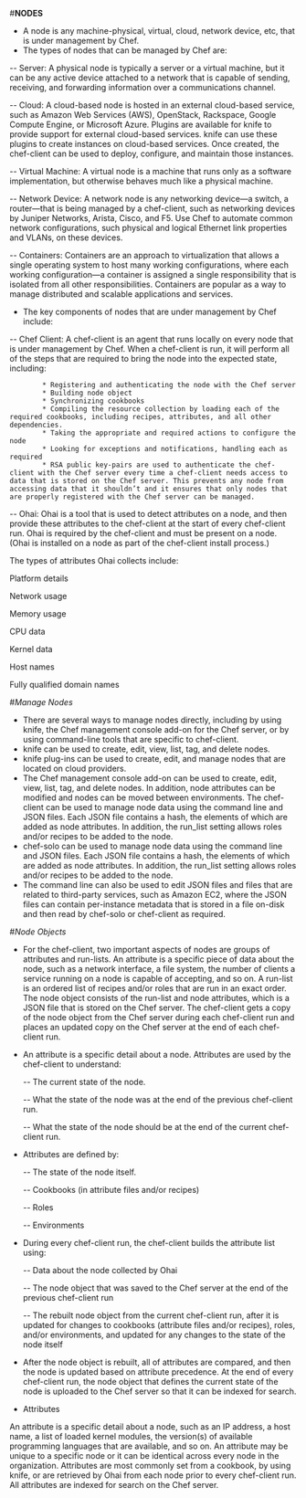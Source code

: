 #**NODES**

- A node is any machine-physical, virtual, cloud, network device, etc, that is under management by Chef.
- The types of nodes that can be managed by Chef are:

-- Server: A physical node is typically a server or a virtual machine, but it can be any active device attached to a network that is capable of sending, receiving, and forwarding information over a communications channel.

-- Cloud: A cloud-based node is hosted in an external cloud-based service, such as Amazon Web Services (AWS), OpenStack, Rackspace, Google Compute Engine, or Microsoft Azure. Plugins are available for knife to provide support for external cloud-based services. knife can use these plugins to create instances on cloud-based services. Once created, the chef-client can be used to deploy, configure, and maintain those instances.

-- Virtual Machine: A virtual node is a machine that runs only as a software implementation, but otherwise behaves much like a physical machine.

-- Network Device: A network node is any networking device—a switch, a router—that is being managed by a chef-client, such as networking devices by Juniper Networks, Arista, Cisco, and F5. Use Chef to automate common network configurations, such physical and logical Ethernet link properties and VLANs, on these devices.

-- Containers: Containers are an approach to virtualization that allows a single operating system to host many working configurations, where each working configuration—a container is assigned a single responsibility that is isolated from all other responsibilities. Containers are popular as a way to manage distributed and scalable applications and services.

- The key components of nodes that are under management by Chef include:

-- Chef Client: A chef-client is an agent that runs locally on every node that is under management by Chef. When a chef-client is run, it will perform all of the steps that are required to bring the node into the expected state, including:
         
            * Registering and authenticating the node with the Chef server
            * Building node object
            * Synchronizing cookbooks
            * Compiling the resource collection by loading each of the required cookbooks, including recipes, attributes, and all other dependencies.
            * Taking the appropriate and required actions to configure the node
            * Looking for exceptions and notifications, handling each as required
            * RSA public key-pairs are used to authenticate the chef-client with the Chef server every time a chef-client needs access to data that is stored on the Chef server. This prevents any node from accessing data that it shouldn’t and it ensures that only nodes that are properly registered with the Chef server can be managed.

-- Ohai: Ohai is a tool that is used to detect attributes on a node, and then provide these attributes to the chef-client at the start of every chef-client run. Ohai is required by the chef-client and must be present on a node. (Ohai is installed on a node as part of the chef-client install process.)

The types of attributes Ohai collects include:
 
 Platform details
 
 Network usage
 
 Memory usage
 
 CPU data
 
 Kernel data
 
 Host names
 
 Fully qualified domain names

#*Manage Nodes*

- There are several ways to manage nodes directly, including by using knife, the Chef management console add-on for the Chef server, or by using command-line tools that are specific to chef-client.
- knife can be used to create, edit, view, list, tag, and delete nodes.
- knife plug-ins can be used to create, edit, and manage nodes that are located on cloud providers.
- The Chef management console add-on can be used to create, edit, view, list, tag, and delete nodes. In addition, node attributes can be modified and nodes can be moved between environments.
The chef-client can be used to manage node data using the command line and JSON files. Each JSON file contains a hash, the elements of which are added as node attributes. In addition, the run_list setting allows roles and/or recipes to be added to the node.
- chef-solo can be used to manage node data using the command line and JSON files. Each JSON file contains a hash, the elements of which are added as node attributes. In addition, the run_list setting allows roles and/or recipes to be added to the node.
- The command line can also be used to edit JSON files and files that are related to third-party services, such as Amazon EC2, where the JSON files can contain per-instance metadata that is stored in a file on-disk and then read by chef-solo or chef-client as required.

#*Node Objects*
- For the chef-client, two important aspects of nodes are groups of attributes and run-lists. An attribute is a specific piece of data about the node, such as a network interface, a file system, the number of clients a service running on a node is capable of accepting, and so on. A run-list is an ordered list of recipes and/or roles that are run in an exact order. The node object consists of the run-list and node attributes, which is a JSON file that is stored on the Chef server. The chef-client gets a copy of the node object from the Chef server during each chef-client run and places an updated copy on the Chef server at the end of each chef-client run.
- An attribute is a specific detail about a node. Attributes are used by the chef-client to understand:

     -- The current state of the node.
     
     -- What the state of the node was at the end of the previous chef-client run.
     
     -- What the state of the node should be at the end of the current chef-client run.

- Attributes are defined by:

     -- The state of the node itself.
     
     -- Cookbooks (in attribute files and/or recipes)
     
     -- Roles
     
     -- Environments
 
- During every chef-client run, the chef-client builds the attribute list using:
 
     --  Data about the node collected by Ohai
     
     -- The node object that was saved to the Chef server at the end of the previous chef-client run
     
     -- The rebuilt node object from the current chef-client run, after it is updated for changes to cookbooks (attribute            files and/or recipes), roles, and/or environments, and updated for any changes to the state of the node itself

- After the node object is rebuilt, all of attributes are compared, and then the node is updated based on attribute precedence. At the end of every chef-client run, the node object that defines the current state of the node is uploaded to the Chef server so that it can be indexed for search.

- Attributes

 An attribute is a specific detail about a node, such as an IP address, a host name, a list of loaded kernel modules, the version(s) of available programming languages that are available, and so on. 
 An attribute may be unique to a specific node or it can be identical across every node in the organization. Attributes are most commonly set from a cookbook, by using knife, or are retrieved by Ohai from each node prior to every chef-client run. All attributes are indexed for search on the Chef server.
